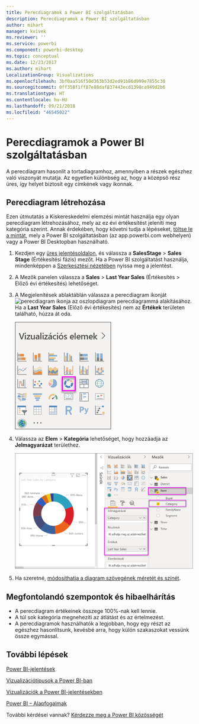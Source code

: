 ```yaml
---
title: Perecdiagramok a Power BI szolgáltatásban
description: Perecdiagramok a Power BI szolgáltatásban
author: mihart
manager: kvivek
ms.reviewer: ''
ms.service: powerbi
ms.component: powerbi-desktop
ms.topic: conceptual
ms.date: 12/23/2017
ms.author: mihart
LocalizationGroup: Visualizations
ms.openlocfilehash: 3bf0aa516f50d363b53d2ed91b86d999e7855c30
ms.sourcegitcommit: 0ff358f1ff87e88daf837443ecd1398ca949d2b6
ms.translationtype: HT
ms.contentlocale: hu-HU
ms.lasthandoff: 09/21/2018
ms.locfileid: "46545022"
---
```

# <a name="doughnut-charts-in-power-bi"></a>Perecdiagramok a Power BI szolgáltatásban
A perecdiagram hasonlít a tortadiagramhoz, amennyiben a részek egészhez való viszonyát mutatja. Az egyetlen különbség az, hogy a középső rész üres, így helyet biztosít egy címkének vagy ikonnak.

## <a name="create-a-doughnut-chart"></a>Perecdiagram létrehozása
Ezen útmutatás a Kiskereskedelmi elemzési mintát használja egy olyan perecdiagram létrehozásához, mely az ez évi értékesítést jeleníti meg kategória szerint. Annak érdekében, hogy követni tudja a lépéseket, [töltse le a mintát](../sample-datasets.md), mely a Power BI szolgáltatásban (az app.powerbi.com webhelyen) vagy a Power BI Desktopban használható.

1. Kezdjen egy [üres jelentésoldalon](../power-bi-report-add-page.md), és válassza a **SalesStage** \> **Sales Stage** (Értékesítési fázis) mezőt. Ha a Power BI szolgáltatást használja, mindenképpen a [Szerkesztési nézetében](../service-interact-with-a-report-in-editing-view.md) nyissa meg a jelentést.

2. A Mezők panelen válassza a **Sales** \> **Last Year Sales** (Értékesítés > Előző évi értékesítés) lehetőséget.  
   
3. A Megjelenítések ablaktáblán válassza a perecdiagram ikonját ![perecdiagram ikonja]() az oszlopdiagram perecdiagrammá alakításához. Ha a **Last Year Sales** (Előző évi értékesítés) nem az **Értékek** területen található, húzza át oda.
     
   ![](media/power-bi-visualization-doughnut-charts/power-bi-doughnut-chart.png)

4. Válassza az **Elem** \> **Kategória** lehetőséget, hogy hozzáadja az **Jelmagyarázat** területhez. 
     
    ![](media/power-bi-visualization-doughnut-charts/power-bi-doughnut-done.png)

5. Ha szeretné, [módosíthatja a diagram szövegének méretét és színét](power-bi-visualization-customize-title-background-and-legend.md). 

## <a name="considerations-and-troubleshooting"></a>Megfontolandó szempontok és hibaelhárítás
* A perecdiagram értékeinek összege 100%-nak kell lennie.
* A túl sok kategória megnehezíti az átlátást és az értelmezést.
* A perecdiagramok használhatók a legjobban, hogy egy részt az egészhez hasonlítsunk, kevésbé arra, hogy külön szakaszokat vessünk össze egymással. 

## <a name="next-steps"></a>További lépések
[Power BI-jelentések](../consumer/end-user-reports.md)

[Vizualizációtípusok a Power BI-ban](power-bi-visualization-types-for-reports-and-q-and-a.md)

[Vizualizációk a Power BI-jelentésekben](power-bi-report-visualizations.md)

[Power BI – Alapfogalmak](../consumer/end-user-basic-concepts.md)

További kérdései vannak? [Kérdezze meg a Power BI közösségét](http://community.powerbi.com/)


